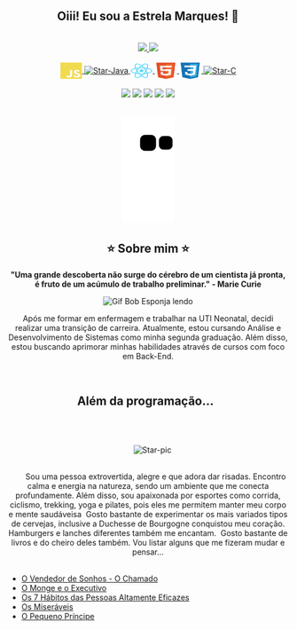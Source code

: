 
 
## <div align="center">  Oiii! Eu sou a Estrela Marques! 👋
 
 <br>


<div align="center">
  <a href="https://github.com/estrela-marques">
  <img height="160em" src="https://github-readme-stats-sigma-five.vercel.app/api?username=estrela-marques&show_icons=true&theme=dracula&include_all_commits=true&count_private=true"/>
  <img height="160em" src="https://github-readme-stats-sigma-five.vercel.app/api/top-langs/?username=estrela-marques&layout=compact&langs_count=7&theme=dracula"/>


<div style="display: inline_block"><br>
  <img align="center" alt="Star-Js" height="30" width="40" src="https://raw.githubusercontent.com/devicons/devicon/master/icons/javascript/javascript-plain.svg">
  <img align="center" alt="Star-Java" height="30" width="40" src="https://cdn.jsdelivr.net/gh/devicons/devicon/icons/java/java-original.svg">
  <img align="center" alt="Star-React" height="30" width="40" src="https://raw.githubusercontent.com/devicons/devicon/master/icons/react/react-original.svg">
  <img align="center" alt="Star-HTML" height="30" width="40" src="https://raw.githubusercontent.com/devicons/devicon/master/icons/html5/html5-original.svg">
  <img align="center" alt="Star-CSS" height="30" width="40" src="https://raw.githubusercontent.com/devicons/devicon/master/icons/css3/css3-original.svg">
  <img align="center" alt="Star-C" height="30" width="40" src="https://raw.githubusercontent.com/jmnote/z-icons/master/svg/c.svg">  
</div>
   
<br>
  
<div>  
  <a href="https://instagram.com/estela___pereira" target="_blank"><img src="https://img.shields.io/badge/-Instagram-%23E4405F?style=for-the-badge&logo=instagram&logoColor=white" target="_blank"></a>
   <a href="https://discord.gg/Estrela#4895" target="_blank"><img src="https://img.shields.io/badge/Discord-7289DA?style=for-the-badge&logo=discord&logoColor=white" target="_blank"></a>
  <a href = "mailto:emaildaestelmarques@gmail.com"><img src="https://img.shields.io/badge/-Gmail-%23333?style=for-the-badge&logo=gmail&logoColor=white" target="_blank"></a>
  <a href="https://www.linkedin.com/in/estela-marques-876b271b5" target="_blank"><img src="https://img.shields.io/badge/-LinkedIn-%230077B5?style=for-the-badge&logo=linkedin&logoColor=white" target="_blank"></a>
 <a href="" target="_blank">
    <img src="https://img.shields.io/badge/Spotify-1ED760?&style=for-the-badge&logo=spotify&logoColor=white" target="_blank">
  </a>
  </div>
   
   <br>
   
  ![Snake animation](https://github.com/Estrela-Marques/estrela-marques/blob/output/github-contribution-grid-snake.svg)
   
 
   
   ## ⭐️ Sobre mim ⭐️ 
   
   
 <b>"Uma grande descoberta não surge do cérebro de um cientista já pronta, é fruto de um acúmulo de trabalho preliminar." - Marie Curie</b>
   
   ![Gif Bob Esponja lendo](https://media.tenor.com/xTPUNuz-jv0AAAAM/spongebob-thinking.gif)
<div align='center'>
 
 <p></p>
 
Após me formar em enfermagem e trabalhar na UTI Neonatal, decidi realizar uma transição de carreira. Atualmente, estou cursando Análise e Desenvolvimento de Sistemas como minha segunda graduação. Além disso, estou buscando aprimorar minhas habilidades através de cursos com foco em Back-End.
 
<br>
 
 ## Além da programação...  
 
 
  </div>
  <div align="center">
    <img align="center" alt="Star-pic" height="150" style="[border-radius:50px;" src="http://images.universohq.com/2010/01/bigbang2.jpg">
</div> 
<br>
    
 
 Sou uma pessoa extrovertida, alegre e que adora dar risadas. Encontro calma e energia na natureza, sendo um ambiente que me conecta profundamente. Além disso, sou apaixonada por esportes como corrida, ciclismo, trekking, yoga e pilates, pois eles me permitem manter meu corpo e mente saudáveisa
 Gosto bastante de experimentar os mais variados tipos de cervejas, inclusive a Duchesse de Bourgogne conquistou meu coração. Hamburgers e lanches diferentes também me encantam.
 Gosto bastante de livros e do cheiro deles também. Vou listar alguns que me fizeram mudar e pensar...
</div>
 
<br>

- [O Vendedor de Sonhos - O Chamado](https://www.amazon.com.br/Vendedor-Sonhos-Chamado-Augusto-Cury/dp/8560096272)
- [O Monge e o Executivo](https://www.amazon.com.br/monge-executivo-James-C-Hunter/dp/8575421026/ref=asc_df_8575421026/?tag=googleshopp00-20&linkCode=df0&hvadid=379793566310&hvpos=&hvnetw=g&hvrand=5467959187516533254&hvpone=&hvptwo=&hvqmt=&hvdev=c&hvdvcmdl=&hvlocint=&hvlocphy=9074228&hvtargid=pla-487632678366&psc=1)
- [Os 7 Hábitos das Pessoas Altamente Eficazes](https://www.amazon.com.br/H%C3%A1bitos-das-Pessoas-Altamente-Eficazes/dp/8576840626/ref=sr_1_1?crid=1UQ6VS6NP9XJ8&keywords=os+7+h%C3%A1bitos+das+pessoas+altamente+eficazes&qid=1685633649&s=books&sprefix=os+7+habito%2Cstripbooks%2C234&sr=1-1)
- [Os Miseráveis](https://www.amazon.com.br/Os-Miser%C3%A1veis-Victor-Hugo/dp/8544000002/ref=asc_df_8544000002/?tag=googleshopp00-20&linkCode=df0&hvadid=379749006424&hvpos=&hvnetw=g&hvrand=14095973287837195200&hvpone=&hvptwo=&hvqmt=&hvdev=c&hvdvcmdl=&hvlocint=&hvlocphy=9100726&hvtargid=pla-786135647257&psc=1)
- [O Pequeno Príncipe](https://www.amazon.com.br/Pequeno-Pr%C3%ADncipe-Edi%C3%A7%C3%A3o-Luxo/dp/8581303072/ref=sr_1_3?crid=2XFZO6DJQBHMB&keywords=o+pequeno+principe&qid=1693231773&s=books&sprefix=o+p%2Cstripbooks%2C202&sr=1-3)
